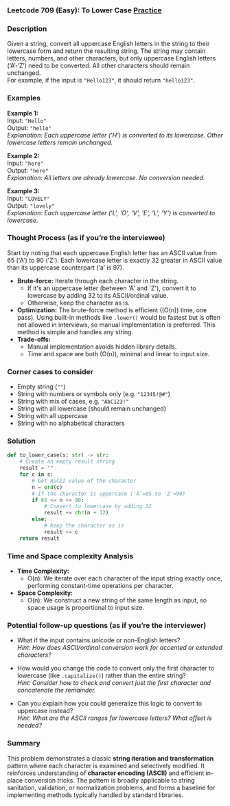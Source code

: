 ### Leetcode 709 (Easy): To Lower Case [Practice](https://leetcode.com/problems/to-lower-case)

### Description  
Given a string, convert all uppercase English letters in the string to their lowercase form and return the resulting string. The string may contain letters, numbers, and other characters, but only uppercase English letters (‘A’-‘Z’) need to be converted. All other characters should remain unchanged.  
For example, if the input is `"Hello123"`, it should return `"hello123"`.

### Examples  

**Example 1:**  
Input: `"Hello"`  
Output: `"hello"`  
*Explanation: Each uppercase letter ('H') is converted to its lowercase. Other lowercase letters remain unchanged.*

**Example 2:**  
Input: `"here"`  
Output: `"here"`  
*Explanation: All letters are already lowercase. No conversion needed.*

**Example 3:**  
Input: `"LOVELY"`  
Output: `"lovely"`  
*Explanation: Each uppercase letter ('L', 'O', 'V', 'E', 'L', 'Y') is converted to lowercase.*

### Thought Process (as if you’re the interviewee)  
Start by noting that each uppercase English letter has an ASCII value from 65 ('A') to 90 ('Z'). Each lowercase letter is exactly 32 greater in ASCII value than its uppercase counterpart (‘a’ is 97).  
- **Brute-force:** Iterate through each character in the string.  
  - If it's an uppercase letter (between 'A' and 'Z'), convert it to lowercase by adding 32 to its ASCII/ordinal value.  
  - Otherwise, keep the character as is.  
- **Optimization:** The brute-force method is efficient (\(O(n)\) time, one pass). Using built-in methods like `.lower()` would be fastest but is often not allowed in interviews, so manual implementation is preferred. This method is simple and handles any string.  
- **Trade-offs:**  
  - Manual implementation avoids hidden library details.
  - Time and space are both \(O(n)\), minimal and linear to input size.

### Corner cases to consider  
- Empty string (`""`)  
- String with numbers or symbols only (e.g. `"12345!@#"`)  
- String with mix of cases, e.g. `"AbC123!"`  
- String with all lowercase (should remain unchanged)  
- String with all uppercase  
- String with no alphabetical characters

### Solution

```python
def to_lower_case(s: str) -> str:
    # Create an empty result string
    result = ""
    for c in s:
        # Get ASCII value of the character
        n = ord(c)
        # If the character is uppercase ('A'=65 to 'Z'=90)
        if 65 <= n <= 90:
            # Convert to lowercase by adding 32
            result += chr(n + 32)
        else:
            # Keep the character as is
            result += c
    return result
```

### Time and Space complexity Analysis  

- **Time Complexity:**  
  - O(n): We iterate over each character of the input string exactly once, performing constant-time operations per character.
- **Space Complexity:**  
  - O(n): We construct a new string of the same length as input, so space usage is proportional to input size.

### Potential follow-up questions (as if you’re the interviewer)  

- What if the input contains unicode or non-English letters?  
  *Hint: How does ASCII/ordinal conversion work for accented or extended characters?*

- How would you change the code to convert only the first character to lowercase (like `.capitalize()`) rather than the entire string?  
  *Hint: Consider how to check and convert just the first character and concatenate the remainder.*

- Can you explain how you could generalize this logic to convert to uppercase instead?  
  *Hint: What are the ASCII ranges for lowercase letters? What offset is needed?*

### Summary  
This problem demonstrates a classic **string iteration and transformation** pattern where each character is examined and selectively modified. It reinforces understanding of **character encoding (ASCII)** and efficient in-place conversion tricks. The pattern is broadly applicable to string sanitation, validation, or normalization problems, and forms a baseline for implementing methods typically handled by standard libraries.